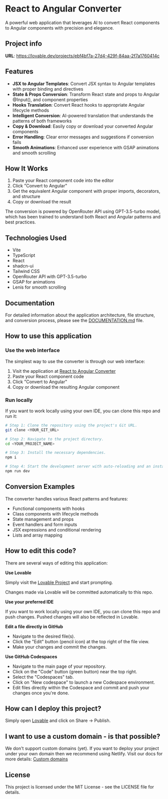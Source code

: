 
# React to Angular Converter

A powerful web application that leverages AI to convert React components to Angular components with precision and elegance.

## Project info

**URL**: https://lovable.dev/projects/ebf4bf7a-27d4-429f-84aa-2f7a1760414c

## Features

- **JSX to Angular Templates**: Convert JSX syntax to Angular templates with proper binding and directives
- **State & Props Conversion**: Transform React state and props to Angular @Input(), and component properties
- **Hooks Translation**: Convert React hooks to appropriate Angular lifecycle methods
- **Intelligent Conversion**: AI-powered translation that understands the patterns of both frameworks
- **Copy & Download**: Easily copy or download your converted Angular components
- **Error Handling**: Clear error messages and suggestions if conversion fails
- **Smooth Animations**: Enhanced user experience with GSAP animations and smooth scrolling

## How It Works

1. Paste your React component code into the editor
2. Click "Convert to Angular"
3. Get the equivalent Angular component with proper imports, decorators, and structure
4. Copy or download the result

The conversion is powered by OpenRouter API using GPT-3.5-turbo model, which has been trained to understand both React and Angular patterns and best practices.

## Technologies Used

- Vite
- TypeScript
- React
- shadcn-ui
- Tailwind CSS
- OpenRouter API with GPT-3.5-turbo
- GSAP for animations
- Lenis for smooth scrolling

## Documentation

For detailed information about the application architecture, file structure, and conversion process, please see the [DOCUMENTATION.md](./DOCUMENTATION.md) file.

## How to use this application

### Use the web interface

The simplest way to use the converter is through our web interface:

1. Visit the application at [React to Angular Converter](https://lovable.dev/projects/ebf4bf7a-27d4-429f-84aa-2f7a1760414c)
2. Paste your React component code
3. Click "Convert to Angular"
4. Copy or download the resulting Angular component

### Run locally

If you want to work locally using your own IDE, you can clone this repo and run it:

```sh
# Step 1: Clone the repository using the project's Git URL.
git clone <YOUR_GIT_URL>

# Step 2: Navigate to the project directory.
cd <YOUR_PROJECT_NAME>

# Step 3: Install the necessary dependencies.
npm i

# Step 4: Start the development server with auto-reloading and an instant preview.
npm run dev
```

## Conversion Examples

The converter handles various React patterns and features:

- Functional components with hooks
- Class components with lifecycle methods
- State management and props
- Event handlers and form inputs
- JSX expressions and conditional rendering
- Lists and array mapping

## How to edit this code?

There are several ways of editing this application:

**Use Lovable**

Simply visit the [Lovable Project](https://lovable.dev/projects/ebf4bf7a-27d4-429f-84aa-2f7a1760414c) and start prompting.

Changes made via Lovable will be committed automatically to this repo.

**Use your preferred IDE**

If you want to work locally using your own IDE, you can clone this repo and push changes. Pushed changes will also be reflected in Lovable.

**Edit a file directly in GitHub**

- Navigate to the desired file(s).
- Click the "Edit" button (pencil icon) at the top right of the file view.
- Make your changes and commit the changes.

**Use GitHub Codespaces**

- Navigate to the main page of your repository.
- Click on the "Code" button (green button) near the top right.
- Select the "Codespaces" tab.
- Click on "New codespace" to launch a new Codespace environment.
- Edit files directly within the Codespace and commit and push your changes once you're done.

## How can I deploy this project?

Simply open [Lovable](https://lovable.dev/projects/ebf4bf7a-27d4-429f-84aa-2f7a1760414c) and click on Share -> Publish.

## I want to use a custom domain - is that possible?

We don't support custom domains (yet). If you want to deploy your project under your own domain then we recommend using Netlify. Visit our docs for more details: [Custom domains](https://docs.lovable.dev/tips-tricks/custom-domain/)

## License

This project is licensed under the MIT License - see the LICENSE file for details.
